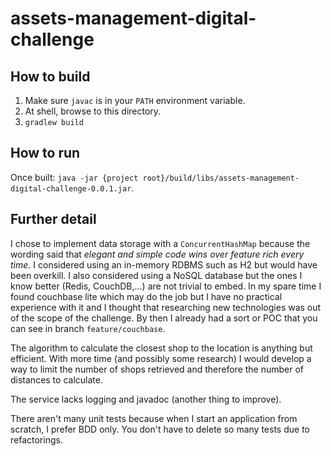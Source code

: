 # assets-management-digital-challenge

## How to build
  1. Make sure `javac` is in your `PATH` environment variable.
  2. At shell, browse to this directory.
  3. `gradlew build`

## How to run
  Once built: `java -jar {project root}/build/libs/assets-management-digital-challenge-0.0.1.jar`.

## Further detail
I chose to implement data storage with a `ConcurrentHashMap` 
because the wording said that _elegant and simple code wins over feature rich every time_.
I considered using an in-memory RDBMS such as H2 but would have been overkill. 
I also considered using a NoSQL database but the ones I know better (Redis, 
CouchDB,...) are not trivial to embed. In my spare time I found couchbase lite
which may do the job but I have no practical experience with it and I thought 
that researching new technologies was out of the scope of the challenge.
By then I already had a sort or POC that you can see in branch `feature/couchbase`.

The algorithm to calculate the closest shop to the location is anything but efficient.
With more time (and possibly some research) I would develop a way to limit the number
of shops retrieved and therefore the number of distances to calculate.

The service lacks logging and javadoc (another thing to improve).

There aren't many unit tests because when I start an application from scratch, I prefer
BDD only. You don't have to delete so many tests due to refactorings.
